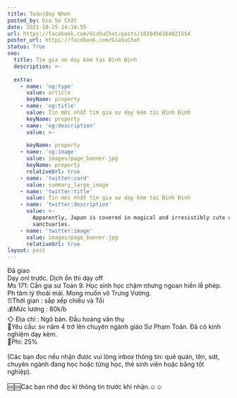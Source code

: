```yaml
---
title: Toán|Quy Nhơn
posted_by: Gia Sư Chất
date: 2021-10-25 14:18:55
url: https://facebook.com/GiaSuChat/posts/1828456164021554
poster_url: https://facebook.com/GiaSuChat
status: True
seo:
  title: Tìm gia sư dạy kèm tại Bình Định
  description: >-
    
  extra:
    - name: 'og:type'
      value: article
      keyName: property
    - name: 'og:title'
      value: Tin mới nhất tìm gia sư dạy kèm tại Bình Định
      keyName: property
    - name: 'og:description'
      value: >-
        
      keyName: property
    - name: 'og:image'
      value: images/page_banner.jpg
      keyName: property
      relativeUrl: true
    - name: 'twitter:card'
      value: summary_large_image
    - name: 'twitter:title'
      value: Tin mới nhất tìm gia sư dạy kèm tại Bình Định
    - name: 'twitter:description'
      value: >-
        Apparently, Japan is covered in magical and irresistibly cute animal
        sanctuaries.
    - name: 'twitter:image'
      value: images/page_banner.jpg
      relativeUrl: true
layout: post
---
```

Đã giao<br>Dạy onl trước. Dịch ổn thì dạy off<br>Ms 171: Cần gia sư Toán 9. Học sinh học chậm nhưng ngoan hiền lễ phép. Ph tâm lý thoải mái. Mong muốn vô Trưng Vương.<br>⏰Thời gian : sắp xếp chiều và Tối<br>💰Mức lương : 80k/b<br>◇ Địa chỉ : Ngô bàn. Đầu hoàng văn thụ<br>📒Yêu cầu: sv năm 4 trở lên chuyên ngành giáo Sư Phạm Toán. Đã có kinh nghiệm dạy kèm.<br>💸Phí: 25%<br><br>(Các bạn đọc nếu nhận được vui lòng inbox thông tin: quê quán, tên, sdt, chuyên ngành đang học hoặc từng học, thẻ sinh viên hoặc bằng tốt nghiệp).<br><br>🆘🆘Các bạn nhớ đọc kĩ thông tin trước khi nhận.☺️☺️
